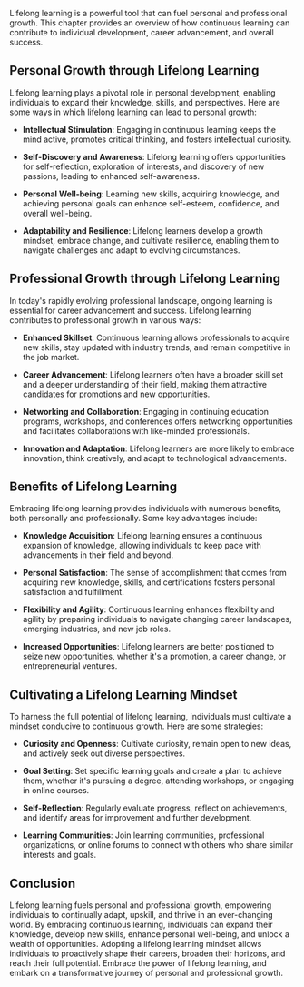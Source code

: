 
Lifelong learning is a powerful tool that can fuel personal and professional growth. This chapter provides an overview of how continuous learning can contribute to individual development, career advancement, and overall success.

Personal Growth through Lifelong Learning
-----------------------------------------

Lifelong learning plays a pivotal role in personal development, enabling individuals to expand their knowledge, skills, and perspectives. Here are some ways in which lifelong learning can lead to personal growth:

* **Intellectual Stimulation**: Engaging in continuous learning keeps the mind active, promotes critical thinking, and fosters intellectual curiosity.

* **Self-Discovery and Awareness**: Lifelong learning offers opportunities for self-reflection, exploration of interests, and discovery of new passions, leading to enhanced self-awareness.

* **Personal Well-being**: Learning new skills, acquiring knowledge, and achieving personal goals can enhance self-esteem, confidence, and overall well-being.

* **Adaptability and Resilience**: Lifelong learners develop a growth mindset, embrace change, and cultivate resilience, enabling them to navigate challenges and adapt to evolving circumstances.

Professional Growth through Lifelong Learning
---------------------------------------------

In today's rapidly evolving professional landscape, ongoing learning is essential for career advancement and success. Lifelong learning contributes to professional growth in various ways:

* **Enhanced Skillset**: Continuous learning allows professionals to acquire new skills, stay updated with industry trends, and remain competitive in the job market.

* **Career Advancement**: Lifelong learners often have a broader skill set and a deeper understanding of their field, making them attractive candidates for promotions and new opportunities.

* **Networking and Collaboration**: Engaging in continuing education programs, workshops, and conferences offers networking opportunities and facilitates collaborations with like-minded professionals.

* **Innovation and Adaptation**: Lifelong learners are more likely to embrace innovation, think creatively, and adapt to technological advancements.

Benefits of Lifelong Learning
-----------------------------

Embracing lifelong learning provides individuals with numerous benefits, both personally and professionally. Some key advantages include:

* **Knowledge Acquisition**: Lifelong learning ensures a continuous expansion of knowledge, allowing individuals to keep pace with advancements in their field and beyond.

* **Personal Satisfaction**: The sense of accomplishment that comes from acquiring new knowledge, skills, and certifications fosters personal satisfaction and fulfillment.

* **Flexibility and Agility**: Continuous learning enhances flexibility and agility by preparing individuals to navigate changing career landscapes, emerging industries, and new job roles.

* **Increased Opportunities**: Lifelong learners are better positioned to seize new opportunities, whether it's a promotion, a career change, or entrepreneurial ventures.

Cultivating a Lifelong Learning Mindset
---------------------------------------

To harness the full potential of lifelong learning, individuals must cultivate a mindset conducive to continuous growth. Here are some strategies:

* **Curiosity and Openness**: Cultivate curiosity, remain open to new ideas, and actively seek out diverse perspectives.

* **Goal Setting**: Set specific learning goals and create a plan to achieve them, whether it's pursuing a degree, attending workshops, or engaging in online courses.

* **Self-Reflection**: Regularly evaluate progress, reflect on achievements, and identify areas for improvement and further development.

* **Learning Communities**: Join learning communities, professional organizations, or online forums to connect with others who share similar interests and goals.

Conclusion
----------

Lifelong learning fuels personal and professional growth, empowering individuals to continually adapt, upskill, and thrive in an ever-changing world. By embracing continuous learning, individuals can expand their knowledge, develop new skills, enhance personal well-being, and unlock a wealth of opportunities. Adopting a lifelong learning mindset allows individuals to proactively shape their careers, broaden their horizons, and reach their full potential. Embrace the power of lifelong learning, and embark on a transformative journey of personal and professional growth.
